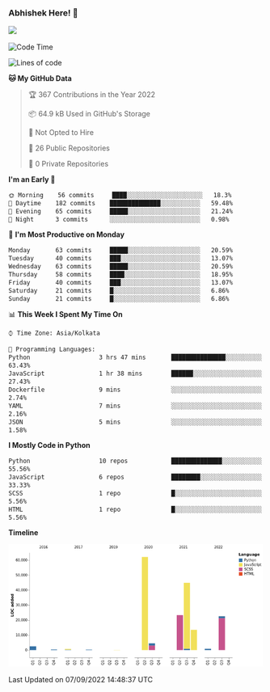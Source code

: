 ### Abhishek Here! 👋
![](https://komarev.com/ghpvc/?username=5parkp1ug&color=green)

<!--
**5parkp1ug/5parkp1ug** is a ✨ _special_ ✨ repository because its `README.md` (this file) appears on your GitHub profile.

Here are some ideas to get you started:

- 🔭 I’m currently working on ...
- 🌱 I’m currently learning ...
- 👯 I’m looking to collaborate on ...
- 🤔 I’m looking for help with ...
- 💬 Ask me about ...
- 📫 How to reach me: ...
- 😄 Pronouns: ...
- ⚡ Fun fact: ...
-->

<!--START_SECTION:waka-->
![Code Time](http://img.shields.io/badge/Code%20Time-460%20hrs%2044%20mins-blue)

![Lines of code](https://img.shields.io/badge/From%20Hello%20World%20I%27ve%20Written-175%20Thousand%20lines%20of%20code-blue)

**🐱 My GitHub Data** 

> 🏆 367 Contributions in the Year 2022
 > 
> 📦 64.9 kB Used in GitHub's Storage 
 > 
> 🚫 Not Opted to Hire
 > 
> 📜 26 Public Repositories 
 > 
> 🔑 0 Private Repositories  
 > 
**I'm an Early 🐤** 

```text
🌞 Morning    56 commits     ████░░░░░░░░░░░░░░░░░░░░░   18.3% 
🌆 Daytime    182 commits    ██████████████░░░░░░░░░░░   59.48% 
🌃 Evening    65 commits     █████░░░░░░░░░░░░░░░░░░░░   21.24% 
🌙 Night      3 commits      ░░░░░░░░░░░░░░░░░░░░░░░░░   0.98%

```
📅 **I'm Most Productive on Monday** 

```text
Monday       63 commits     █████░░░░░░░░░░░░░░░░░░░░   20.59% 
Tuesday      40 commits     ███░░░░░░░░░░░░░░░░░░░░░░   13.07% 
Wednesday    63 commits     █████░░░░░░░░░░░░░░░░░░░░   20.59% 
Thursday     58 commits     ████░░░░░░░░░░░░░░░░░░░░░   18.95% 
Friday       40 commits     ███░░░░░░░░░░░░░░░░░░░░░░   13.07% 
Saturday     21 commits     █░░░░░░░░░░░░░░░░░░░░░░░░   6.86% 
Sunday       21 commits     █░░░░░░░░░░░░░░░░░░░░░░░░   6.86%

```


📊 **This Week I Spent My Time On** 

```text
⌚︎ Time Zone: Asia/Kolkata

💬 Programming Languages: 
Python                   3 hrs 47 mins       ███████████████░░░░░░░░░░   63.43% 
JavaScript               1 hr 38 mins        ██████░░░░░░░░░░░░░░░░░░░   27.43% 
Dockerfile               9 mins              ░░░░░░░░░░░░░░░░░░░░░░░░░   2.74% 
YAML                     7 mins              ░░░░░░░░░░░░░░░░░░░░░░░░░   2.16% 
JSON                     5 mins              ░░░░░░░░░░░░░░░░░░░░░░░░░   1.58%

```

**I Mostly Code in Python** 

```text
Python                   10 repos            ██████████████░░░░░░░░░░░   55.56% 
JavaScript               6 repos             ████████░░░░░░░░░░░░░░░░░   33.33% 
SCSS                     1 repo              █░░░░░░░░░░░░░░░░░░░░░░░░   5.56% 
HTML                     1 repo              █░░░░░░░░░░░░░░░░░░░░░░░░   5.56%

```


**Timeline**

![Chart not found](https://raw.githubusercontent.com/5parkp1ug/5parkp1ug/master/charts/bar_graph.png) 


 Last Updated on 07/09/2022 14:48:37 UTC
<!--END_SECTION:waka-->
